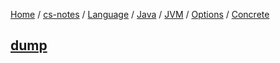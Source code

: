 [Home](https://mengxianbin.github.io) /
[cs-notes](https://mengxianbin.github.io/cs-notes/site) /
[Language](https://mengxianbin.github.io/cs-notes/site/Language) /
[Java](https://mengxianbin.github.io/cs-notes/site/Language/Java) /
[JVM](https://mengxianbin.github.io/cs-notes/site/Language/Java/JVM) /
[Options](https://mengxianbin.github.io/cs-notes/site/Language/Java/JVM/Options) /
[Concrete](https://mengxianbin.github.io/cs-notes/site/Language/Java/JVM/Options/Concrete)

## [dump](https://mengxianbin.github.io/cs-notes/site/Language/Java/JVM/Options/Concrete/dump)

